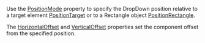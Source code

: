 Use the [PositionMode](https://docs.devexpress.com/Blazor/DevExpress.Blazor.DxDropDown.PositionMode) property to specify the DropDown position relative to a target element [PositionTarget](https://docs.devexpress.com/Blazor/DevExpress.Blazor.DxDropDown.PositionTarget) or to a Rectangle object [PositionRectangle](https://docs.devexpress.com/Blazor/DevExpress.Blazor.DxDropDown.PositionRectangle).

The [HorizontalOffset](https://docs.devexpress.com/Blazor/DevExpress.Blazor.DxDropDown.HorizontalOffset) and [VerticalOffset](https://docs.devexpress.com/Blazor/DevExpress.Blazor.DxDropDown.VerticalOffset) properties set the component offset from the specified position.
